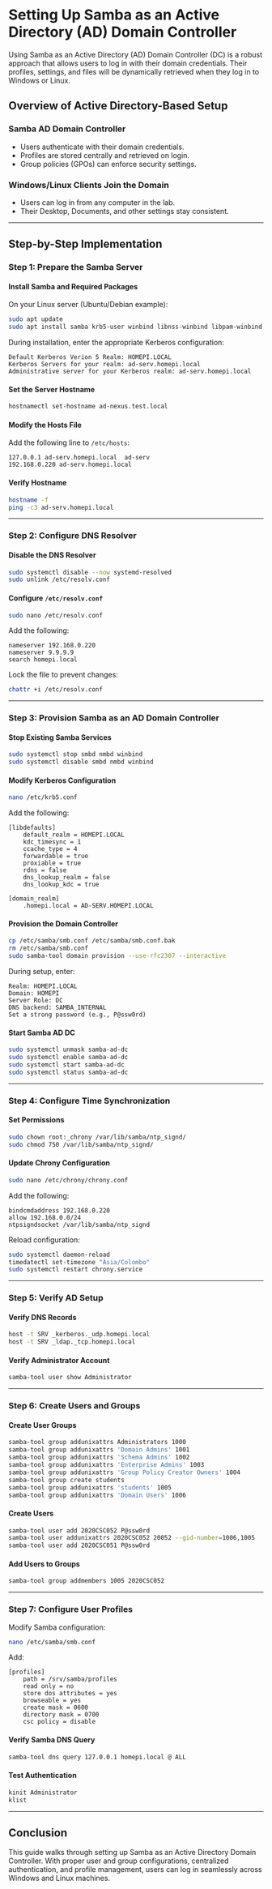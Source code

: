 # Setting Up Samba as an Active Directory (AD) Domain Controller

Using Samba as an Active Directory (AD) Domain Controller (DC) is a robust approach that allows users to log in with their domain credentials. Their profiles, settings, and files will be dynamically retrieved when they log in to Windows or Linux.

## Overview of Active Directory-Based Setup

### Samba AD Domain Controller
- Users authenticate with their domain credentials.
- Profiles are stored centrally and retrieved on login.
- Group policies (GPOs) can enforce security settings.

### Windows/Linux Clients Join the Domain
- Users can log in from any computer in the lab.
- Their Desktop, Documents, and other settings stay consistent.

---
## Step-by-Step Implementation

### Step 1: Prepare the Samba Server

#### Install Samba and Required Packages
On your Linux server (Ubuntu/Debian example):
```sh
sudo apt update
sudo apt install samba krb5-user winbind libnss-winbind libpam-winbind samba-dsdb-modules acl attr samba-vfs-modules smbclient winbind libpam-winbind libnss-winbind libpam-krb5 krb5-config krb5-user dnsutils chrony net-tools
```

During installation, enter the appropriate Kerberos configuration:
```
Default Kerberos Verion 5 Realm: HOMEPI.LOCAL
Kerberos Servers for your realm: ad-serv.homepi.local
Administrative server for your Kerberos realm: ad-serv.homepi.local
```

#### Set the Server Hostname
```sh
hostnamectl set-hostname ad-nexus.test.local
```

#### Modify the Hosts File
Add the following line to `/etc/hosts`:
```
127.0.0.1 ad-serv.homepi.local  ad-serv
192.168.0.220 ad-serv.homepi.local
```

#### Verify Hostname
```sh
hostname -f
ping -c3 ad-serv.homepi.local
```

---
### Step 2: Configure DNS Resolver

#### Disable the DNS Resolver
```sh
sudo systemctl disable --now systemd-resolved
sudo unlink /etc/resolv.conf
```

#### Configure `/etc/resolv.conf`
```sh
sudo nano /etc/resolv.conf
```
Add the following:
```
nameserver 192.168.0.220
nameserver 9.9.9.9
search homepi.local
```
Lock the file to prevent changes:
```sh
chattr +i /etc/resolv.conf
```

---
### Step 3: Provision Samba as an AD Domain Controller

#### Stop Existing Samba Services
```sh
sudo systemctl stop smbd nmbd winbind
sudo systemctl disable smbd nmbd winbind
```

#### Modify Kerberos Configuration
```sh
nano /etc/krb5.conf
```
Add the following:
```
[libdefaults]
    default_realm = HOMEPI.LOCAL
    kdc_timesync = 1
    ccache_type = 4
    forwardable = true
    proxiable = true
    rdns = false
    dns_lookup_realm = false
    dns_lookup_kdc = true

[domain_realm]
    .homepi.local = AD-SERV.HOMEPI.LOCAL
```

#### Provision the Domain Controller
```sh
cp /etc/samba/smb.conf /etc/samba/smb.conf.bak
rm /etc/samba/smb.conf
sudo samba-tool domain provision --use-rfc2307 --interactive
```
During setup, enter:
```
Realm: HOMEPI.LOCAL
Domain: HOMEPI
Server Role: DC
DNS backend: SAMBA_INTERNAL
Set a strong password (e.g., P@ssw0rd)
```

#### Start Samba AD DC
```sh
sudo systemctl unmask samba-ad-dc
sudo systemctl enable samba-ad-dc
sudo systemctl start samba-ad-dc
sudo systemctl status samba-ad-dc
```

---
### Step 4: Configure Time Synchronization

#### Set Permissions
```sh
sudo chown root:_chrony /var/lib/samba/ntp_signd/
sudo chmod 750 /var/lib/samba/ntp_signd/
```

#### Update Chrony Configuration
```sh
sudo nano /etc/chrony/chrony.conf
```
Add the following:
```
bindcmdaddress 192.168.0.220
allow 192.168.0.0/24
ntpsigndsocket /var/lib/samba/ntp_signd
```
Reload configuration:
```sh
sudo systemctl daemon-reload
timedatectl set-timezone "Asia/Colombo"
sudo systemctl restart chrony.service
```

---
### Step 5: Verify AD Setup

#### Verify DNS Records
```sh
host -t SRV _kerberos._udp.homepi.local
host -t SRV _ldap._tcp.homepi.local
```

#### Verify Administrator Account
```sh
samba-tool user show Administrator
```

---
### Step 6: Create Users and Groups

#### Create User Groups
```sh
samba-tool group addunixattrs Administrators 1000
samba-tool group addunixattrs 'Domain Admins' 1001
samba-tool group addunixattrs 'Schema Admins' 1002
samba-tool group addunixattrs 'Enterprise Admins' 1003
samba-tool group addunixattrs 'Group Policy Creator Owners' 1004
samba-tool group create students
samba-tool group addunixattrs 'students' 1005
samba-tool group addunixattrs 'Domain Users' 1006
```

#### Create Users
```sh
samba-tool user add 2020CSC052 P@ssw0rd
samba-tool user addunixattrs 2020CSC052 20052 --gid-number=1006,1005
samba-tool user add 2020CSC051 P@ssw0rd
```

#### Add Users to Groups
```sh
samba-tool group addmembers 1005 2020CSC052
```

---
### Step 7: Configure User Profiles

Modify Samba configuration:
```sh
nano /etc/samba/smb.conf
```
Add:
```
[profiles]
    path = /srv/samba/profiles
    read only = no
    store dos attributes = yes
    browseable = yes
    create mask = 0600
    directory mask = 0700
    csc policy = disable
```

#### Verify Samba DNS Query
```sh
samba-tool dns query 127.0.0.1 homepi.local @ ALL
```

#### Test Authentication
```sh
kinit Administrator
klist
```

---
## Conclusion
This guide walks through setting up Samba as an Active Directory Domain Controller. With proper user and group configurations, centralized authentication, and profile management, users can log in seamlessly across Windows and Linux machines.
